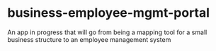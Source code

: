 # business-employee-mgmt-portal
An app in progress that will go from being a mapping tool for a small business structure to an employee management system
